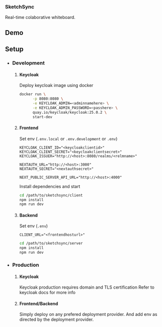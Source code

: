 ### SketchSync

Real-time colaborative whiteboard.

## Demo

## Setup

- ### Development

  1.  #### Keycloak
      Deploy keycloak image using docker
      ```bash
      docker run \
            -p 8080:8080 \
            -e KEYCLOAK_ADMIN=<adminnamehere> \
            -e KEYCLOAK_ADMIN_PASSWORD=<passhere> \
            quay.io/keycloak/keycloak:25.0.2 \
            start-dev
      ```
  2.  #### Frontend

      Set env (`.env.local` or `.env.development` or `.env`)

      ```env
      KEYCLOAK_CLIENT_ID="<keycloakclientid>"
      KEYCLOAK_CLIENT_SECRET="<keycloakclientsecret>"
      KEYCLOAK_ISSUER="http://<host>:8080/realms/<relmname>"

      NEXTAUTH_URL="http://<host>:3000"
      NEXTAUTH_SECRET="<nextauthsecret>"

      NEXT_PUBLIC_SERVER_API_URL="http://<host>:4000"
      ```

      Install dependencies and start

      ```bash
      cd /path/to/sketchsync/client
      npm install
      npm run dev
      ```

  3.  #### Backend
      Set env (`.env`)
      ```env
      CLIENT_URL="<frontendhosturl>"
      ```
      ```bash
      cd /path/to/sketchsync/server
      npm install
      npm run dev
      ```

- ### Production
  1.  #### Keycloak
      Keycloak production requires domain and TLS certification
      Refer to keycloak docs for more info
  2.  #### Frontend/Backend
      Simply deploy on any prefered deployment provider.
      And add env as directed by the deployment provider.
